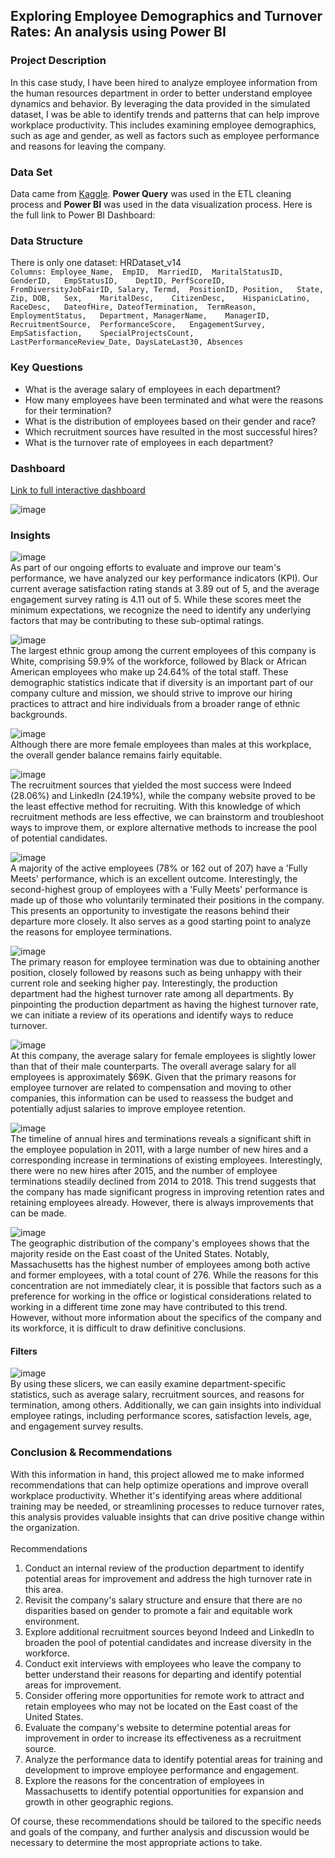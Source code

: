 ## Exploring Employee Demographics and Turnover Rates: An analysis using Power BI

### Project Description
In this case study, I have been hired to analyze employee information from the human resources department in order to better understand employee dynamics and behavior. By leveraging the data provided in the simulated dataset, I was be able to identify trends and patterns that can help improve workplace productivity. This includes examining employee demographics, such as age and gender, as well as factors such as employee performance and reasons for leaving the company. 


### Data Set
Data came from [Kaggle](https://www.kaggle.com/datasets/rhuebner/human-resources-data-set). **Power Query** was used in the ETL cleaning process and **Power BI** was used in the data visualization process. Here is the full link to Power BI Dashboard:

### Data Structure
There is only one dataset:
HRDataset_v14 <br>
```Columns: Employee_Name,	EmpID,	MarriedID,	MaritalStatusID,	GenderID,	EmpStatusID,	DeptID,	PerfScoreID,	FromDiversityJobFairID,	Salary,	Termd,	PositionID,	Position,	State,	Zip, DOB,	Sex,	MaritalDesc,	CitizenDesc,	HispanicLatino,	RaceDesc,	DateofHire,	DateofTermination,	TermReason,	EmploymentStatus,	Department,	ManagerName,	ManagerID,	RecruitmentSource,	PerformanceScore,	EngagementSurvey,	EmpSatisfaction,	SpecialProjectsCount,	LastPerformanceReview_Date,	DaysLateLast30,	Absences```


### Key Questions

- What is the average salary of employees in each department?
- How many employees have been terminated and what were the reasons for their termination?
- What is the distribution of employees based on their gender and race?
- Which recruitment sources have resulted in the most successful hires?
- What is the turnover rate of employees in each department?

### Dashboard
[Link to full interactive dashboard](https://app.powerbi.com/groups/me/dashboards/01e136a3-3df3-4c30-95c4-7cd8e170107b?ctid=34cbfaf1-67a6-4781-a9ca-514eb2550b66&pbi_source=linkShare)

![image](https://user-images.githubusercontent.com/123992539/228666797-19bb5abc-371c-48a5-9281-270e1a187904.png)

### Insights
![image](https://user-images.githubusercontent.com/123992539/229162059-a6879cc8-b7aa-4b62-9e1d-88844ba263a4.png) <br>
As part of our ongoing efforts to evaluate and improve our team's performance, we have analyzed our key performance indicators (KPI). Our current average satisfaction rating stands at 3.89 out of 5, and the average engagement survey rating is 4.11 out of 5. While these scores meet the minimum expectations, we recognize the need to identify any underlying factors that may be contributing to these sub-optimal ratings.

![image](https://user-images.githubusercontent.com/123992539/229158599-f86369cd-85a0-49f0-a7da-00707ccee45d.png) <br>
The largest ethnic group among the current employees of this company is White, comprising 59.9% of the workforce, followed by Black or African American employees who make up 24.64% of the total staff. These demographic statistics indicate that if diversity is an important part of our company culture and mission, we should strive to improve our hiring practices to attract and hire individuals from a broader range of ethnic backgrounds.

![image](https://user-images.githubusercontent.com/123992539/229168261-a19a1f4d-6b85-4591-84cd-b9153ae39e48.png) <br>
Although there are more female employees than males at this workplace, the overall gender balance remains fairly equitable.

![image](https://user-images.githubusercontent.com/123992539/229160007-7624e64d-db3c-4fa1-8b5f-5ae8b2e153ca.png) <br>
The recruitment sources that yielded the most success were Indeed (28.06%) and LinkedIn (24.19%), while the company website proved to be the least effective method for recruiting. With this knowledge of which recruitment methods are less effective, we can brainstorm and troubleshoot ways to improve them, or explore alternative methods to increase the pool of potential candidates.

![image](https://user-images.githubusercontent.com/123992539/229158701-23aa02f9-f875-4a54-8cc2-087f05d1b8d9.png) <br>
A majority of the active employees (78% or 162 out of 207) have a 'Fully Meets' performance, which is an excellent outcome. Interestingly, the second-highest group of employees with a 'Fully Meets' performance is made up of those who voluntarily terminated their positions in the company. This presents an opportunity to investigate the reasons behind their departure more closely. It also serves as a good starting point to analyze the reasons for employee terminations.

![image](https://user-images.githubusercontent.com/123992539/229159504-a8be2b0e-267c-4fb8-a288-177732309060.png)<br>
The primary reason for employee termination was due to obtaining another position, closely followed by reasons such as being unhappy with their current role and seeking higher pay. Interestingly, the production department had the highest turnover rate among all departments. By pinpointing the production department as having the highest turnover rate, we can initiate a review of its operations and identify ways to reduce turnover.

![image](https://user-images.githubusercontent.com/123992539/229161662-2eb6633c-d38c-4125-9166-99aff75395ab.png) <br>
At this company, the average salary for female employees is slightly lower than that of their male counterparts. The overall average salary for all employees is approximately $69K. Given that the primary reasons for employee turnover are related to compensation and moving to other companies, this information can be used to reassess the budget and potentially adjust salaries to improve employee retention.

![image](https://user-images.githubusercontent.com/123992539/229160278-b47946dc-2c99-49aa-85c9-91139449d9b8.png) <br>
The timeline of annual hires and terminations reveals a significant shift in the employee population in 2011, with a large number of new hires and a corresponding increase in terminations of existing employees. Interestingly, there were no new hires after 2015, and the number of employee terminations steadily declined from 2014 to 2018. This trend suggests that the company has made significant progress in improving retention rates and retaining employees already. However, there is always improvements that can be made.

![image](https://user-images.githubusercontent.com/123992539/229160730-fd2ae982-7caa-4a5e-aecc-3b9e3ecc70c3.png) <br>
The geographic distribution of the company's employees shows that the majority reside on the East coast of the United States. Notably, Massachusetts has the highest number of employees among both active and former employees, with a total count of 276. While the reasons for this concentration are not immediately clear, it is possible that factors such as a preference for working in the office or logistical considerations related to working in a different time zone may have contributed to this trend. However, without more information about the specifics of the company and its workforce, it is difficult to draw definitive conclusions.


#### Filters
![image](https://user-images.githubusercontent.com/123992539/229162355-b03b1da7-6455-45a3-9a92-52ead8f0bed2.png) <br>
By using these slicers, we can easily examine department-specific statistics, such as average salary, recruitment sources, and reasons for termination, among others. Additionally, we can gain insights into individual employee ratings, including performance scores, satisfaction levels, age, and engagement survey results.


### Conclusion & Recommendations
With this information in hand, this project allowed me to make informed recommendations that can help optimize operations and improve overall workplace productivity. Whether it's identifying areas where additional training may be needed, or streamlining processes to reduce turnover rates, this analysis provides valuable insights that can drive positive change within the organization. <br>
<br>
Recommendations
1. Conduct an internal review of the production department to identify potential areas for improvement and address the high turnover rate in this area.
2. Revisit the company's salary structure and ensure that there are no disparities based on gender to promote a fair and equitable work environment.
3. Explore additional recruitment sources beyond Indeed and LinkedIn to broaden the pool of potential candidates and increase diversity in the workforce.
4. Conduct exit interviews with employees who leave the company to better understand their reasons for departing and identify potential areas for improvement.
5. Consider offering more opportunities for remote work to attract and retain employees who may not be located on the East coast of the United States.
6. Evaluate the company's website to determine potential areas for improvement in order to increase its effectiveness as a recruitment source.
7. Analyze the performance data to identify potential areas for training and development to improve employee performance and engagement.
8. Explore the reasons for the concentration of employees in Massachusetts to identify potential opportunities for expansion and growth in other geographic regions.

Of course, these recommendations should be tailored to the specific needs and goals of the company, and further analysis and discussion would be necessary to determine the most appropriate actions to take.
